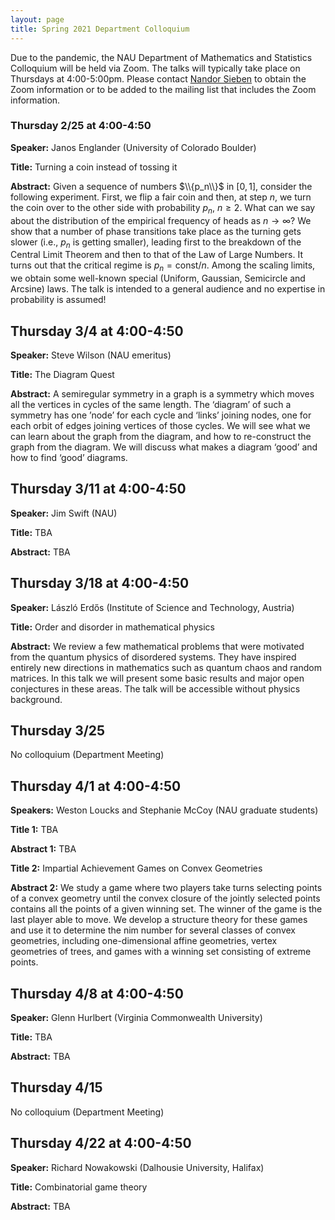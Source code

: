 ```yaml
---
layout: page
title: Spring 2021 Department Colloquium
---
```


Due to the pandemic, the NAU Department of Mathematics and Statistics Colloquium will be held via Zoom. The talks will typically take place on Thursdays at 4:00-5:00pm. Please contact <a href="mailto:nandor.sieben@nau.edu">Nandor Sieben</a> to obtain the Zoom information or to be added to the mailing list that includes the Zoom information.

### Thursday 2/25 at 4:00-4:50

**Speaker:** Janos Englander (University of Colorado Boulder)

**Title:** Turning a coin instead of tossing it

**Abstract:** Given a sequence of numbers $\\{p_n\\}$ in $[0,1]$, consider the following experiment. First, we flip a fair coin and then, at step $n$, we turn the coin over to the other side with probability $p_n$, $n\geq 2$. What can we say about the distribution of the empirical frequency of heads as $n\to \infty$? We show that a number of phase transitions take place as the turning gets slower (i.e., $p_n$ is getting smaller), leading first to the breakdown of the Central Limit Theorem and then to that of the Law of Large Numbers. It turns out that the critical regime is $p_n=\text{const}/n$. Among the scaling limits, we obtain some well-known special (Uniform, Gaussian, Semicircle and Arcsine) laws. The talk is intended to a general audience and no expertise in probability is assumed!

## Thursday 3/4 at 4:00-4:50
**Speaker:** Steve Wilson (NAU emeritus)

**Title:** The Diagram Quest

**Abstract:** A semiregular symmetry in a graph is a symmetry which moves all the vertices in cycles of the same length. The ‘diagram’ of such a symmetry has one ’node’ for each cycle and ‘links’ joining nodes, one for each orbit of edges joining vertices of those cycles. We will see what we can learn about the graph from the diagram, and how to re-construct the graph from the diagram. We will discuss what makes a diagram ‘good’ and how to find ‘good’ diagrams.

## Thursday 3/11 at 4:00-4:50
**Speaker:** Jim Swift (NAU)

**Title:** TBA

**Abstract:** TBA

## Thursday 3/18 at 4:00-4:50
**Speaker:** László Erdős (Institute of Science and Technology, Austria)

**Title:** Order and disorder in mathematical physics

**Abstract:** We review a few mathematical problems that were motivated from the quantum physics of disordered systems. They have inspired entirely new directions in mathematics such as quantum chaos and random matrices. In this talk we will present some basic results and major open conjectures in these areas. The talk will be accessible without physics background.

## Thursday 3/25
No colloquium (Department Meeting)

## Thursday 4/1 at 4:00-4:50
**Speakers:** Weston Loucks and Stephanie McCoy (NAU graduate students)

**Title 1:** TBA

**Abstract 1:** TBA

**Title 2:** Impartial Achievement Games on Convex Geometries

**Abstract 2:** We study a game where two players take turns selecting points of a convex geometry until the convex closure of the jointly selected points contains all the points of a given winning set. The winner of the game is the last player able to move. We develop a structure theory for these games and use it to determine the nim number for several classes of convex geometries, including one-dimensional affine geometries, vertex geometries of trees, and games with a winning set consisting of extreme points.

## Thursday 4/8 at 4:00-4:50
**Speaker:** Glenn Hurlbert (Virginia Commonwealth University)

**Title:** TBA

**Abstract:** TBA

## Thursday 4/15
No colloquium (Department Meeting)

## Thursday 4/22 at 4:00-4:50
**Speaker:** Richard Nowakowski (Dalhousie University, Halifax)

**Title:** Combinatorial game theory

**Abstract:** TBA
